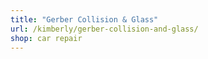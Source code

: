 ```yaml
---
title: "Gerber Collision & Glass"
url: /kimberly/gerber-collision-and-glass/
shop: car repair
---
```

